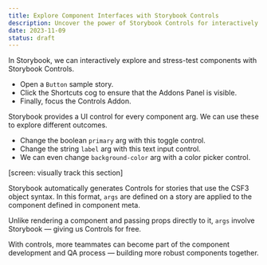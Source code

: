 ```yaml
---
title: Explore Component Interfaces with Storybook Controls
description: Uncover the power of Storybook Controls for interactively stress-testing component interfaces. Deepen your understanding of component behavior with real-time, interactive updates, enabling a thorough exploration of component capabilities.
date: 2023-11-09
status: draft
---
```


In Storybook, we can interactively explore and stress-test components with Storybook Controls.

- Open a `Button` sample story.
- Click the Shortcuts cog to ensure that the Addons Panel is visible.
- Finally, focus the Controls Addon.

Storybook provides a UI control for every component arg.
We can use these to explore different outcomes.

- Change the boolean `primary` arg with this toggle control.
- Change the string `label` arg with this text input control.
- We can even change `background-color` arg with a color picker control.

[screen: visually track this section]

Storybook automatically generates Controls for stories that use the CSF3 object syntax.
In this format, `args` are defined on a story are applied to the component defined in component meta.

Unlike rendering a component and passing props directly to it, `args` involve Storybook — giving us Controls for free.

With controls, more teammates can become part of the component development and QA process — building more robust components together.
